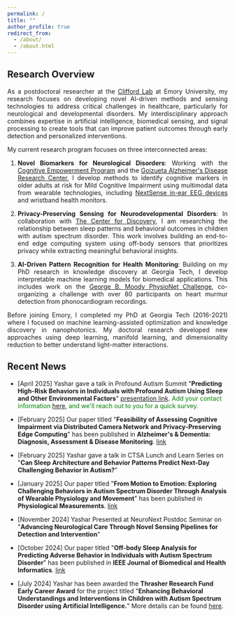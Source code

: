 ```yaml
---
permalink: /
title: ""
author_profile: true
redirect_from: 
  - /about/
  - /about.html
---
```


## Research Overview

<div style="text-align: justify;"> 
As a postdoctoral researcher at the <a href="https://gdclifford.info/gari">Clifford Lab</a> at Emory University, my research focuses on developing novel AI-driven methods and sensing technologies to address critical challenges in healthcare, particularly for neurological and developmental disorders. My interdisciplinary approach combines expertise in artificial intelligence, biomedical sensing, and signal processing to create tools that can improve patient outcomes through early detection and personalized interventions.

My current research program focuses on three interconnected areas:

1) **Novel Biomarkers for Neurological Disorders**: Working with the <a href="https://empowerment.emory.edu">Cognitive Empowerment Program</a> and the <a href="https://alzheimers.emory.edu">Goizueta Alzheimer's Disease Research Center</a>, I develop methods to identify cognitive markers in older adults at risk for Mild Cognitive Impairment using multimodal data from wearable technologies, including <a href="https://www.nextsense.io">NextSense in-ear EEG devices</a> and wristband health monitors.

2) **Privacy-Preserving Sensing for Neurodevelopmental Disorders**: In collaboration with <a href="https://thecenterfordiscovery.org">The Center for Discovery</a>, I am researching the relationship between sleep patterns and behavioral outcomes in children with autism spectrum disorder. This work involves building an end-to-end edge computing system using off-body sensors that prioritizes privacy while extracting meaningful behavioral insights.

3) **AI-Driven Pattern Recognition for Health Monitoring**: Building on my PhD research in knowledge discovery at Georgia Tech, I develop interpretable machine learning models for biomedical applications. This includes work on the <a href="https://moody-challenge.physionet.org/2022/">George B. Moody PhysioNet Challenge</a>, co-organizing a challenge with over 80 participants on heart murmur detection from phonocardiogram recordings.

Before joining Emory, I completed my PhD at Georgia Tech (2016-2021) where I focused on machine learning-assisted optimization and knowledge discovery in nanophotonics. My doctoral research developed new approaches using deep learning, manifold learning, and dimensionality reduction to better understand light-matter interactions.
</div>

## Recent News
- [April 2025] Yashar gave a talk in Profound Autism Summit "**Predicting High-Risk Behaviors in Individuals with Profound Autism Using Sleep and Other Environmental Factors**" [presentation link](https://behaviorlive.com/events/predicting-high-risk-behaviors-in-individuals-with-profound-autism-using-sleep-an). <span style="color:green;">Add your contact information [here](https://docs.google.com/forms/d/1VyaFLWRc1fYyPufQz2fSF7NbG3wPcmH757xggiRhzfU/viewform), and we'll reach out to you for a quick survey.</span>


- [February 2025] Our paper titled "**Feasibility of Assessing Cognitive Impairment via Distributed Camera Network and Privacy‐Preserving Edge Computing**" has been published in **Alzheimer's & Dementia: Diagnosis, Assessment & Disease Monitoring**. [link](https://pmc.ncbi.nlm.nih.gov/articles/PMC11848627/)
  
- [February 2025] Yashar gave a talk in CTSA Lunch and Learn Series on "**Can Sleep Architecture and Behavior Patterns Predict Next-Day Challenging Behavior in Autism?**"

- [January 2025] Our paper titled "**From Motion to Emotion: Exploring Challenging Behaviors in Autism Spectrum Disorder Through Analysis of Wearable Physiology and Movement**" has been published in **Physiological Measurements**. [link](https://iopscience.iop.org/article/10.1088/1361-6579/ada51b/meta)

- [November 2024] Yashar Presented at NeuroNext Postdoc Seminar on "**Advancing Neurological Care Through Novel Sensing Pipelines for Detection and Intervention**"

- [October 2024] Our paper titled "**Off-body Sleep Analysis for Predicting Adverse Behavior in Individuals with Autism Spectrum Disorder**" has been published in **IEEE Journal of Biomedical and Health Informatics**. [link](https://ieeexplore.ieee.org/abstract/document/10669162)

- [July 2024] Yashar has been awarded the **Thrasher Research Fund Early Career Award** for the project titled "**Enhancing Behavioral Understandings and Interventions in Children with Autism Spectrum Disorder using Artificial Intelligence.**" More details can be found [here](https://www.thrasherresearch.org/grant/02384?lang=eng).
